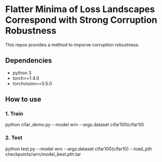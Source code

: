 # Flatter Minima of Loss Landscapes Correspond with Strong Corruption Robustness
  This repos provides a method to imporve corruption robustness.
## Dependencies
  - python 3
  - torch>=1.4.0
  - torchvision>=0.5.0
## How to use
### 1. Train

python cifar_demo.py  --model wrn  --args.dataset cifar100(cifar10)

### 2. Test

python test.py  --model wrn  --args.dataset cifar100(cifar10)  --load_pth checkpoints/wrn/model_best.pth.tar 
